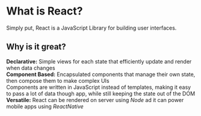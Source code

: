 # What is React?
Simply put, React is a JavaScript Library for building user interfaces.

## Why is it great?
**Declarative:** Simple views for each state that efficiently update and render when data changes <br>
**Component Based:** Encapsulated components that manage their own state, then compose them to make complex UIs <br>
Components are written in JavaScript instead of templates, making it easy to pass a lot of data though app, while still keeping the state out of the DOM <br>
**Versatile:** React can be rendered on server using *Node* ad it can power mobile apps using *ReactNative*
